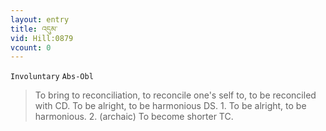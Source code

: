 ```yaml
---
layout: entry
title: འདུམ་
vid: Hill:0879
vcount: 0
---
```

`Involuntary` `Abs-Obl`
> To bring to reconciliation, to reconcile one's self to, to be reconciled with CD\.
 To be alright, to be harmonious DS\.
 1\.
 To be alright, to be harmonious\.
 2\.
 (archaic) To become shorter TC\.


